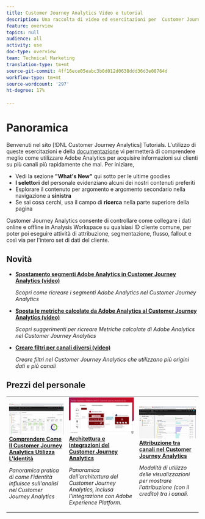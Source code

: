 ```yaml
---
title: Customer Journey Analytics Video e tutorial
description: Una raccolta di video ed esercitazioni per  Customer Journey Analytics Adobe.
feature: overview
topics: null
audience: all
activity: use
doc-type: overview
team: Technical Marketing
translation-type: tm+mt
source-git-commit: 4ff16ece05eabc3b0d012d0638ddd36d3e08764d
workflow-type: tm+mt
source-wordcount: '297'
ht-degree: 17%

---
```



# Panoramica

Benvenuti nel sito [!DNL Customer Journey Analytics] Tutorials.  L&#39;utilizzo di queste esercitazioni e della [documentazione](https://docs.adobe.com/content/help/it-IT/analytics-platform/using/cja-landing.html) vi permetterà di comprendere meglio come utilizzare  Adobe Analytics per acquisire informazioni sui clienti su più canali più rapidamente che mai.  Per iniziare,

* Vedi la sezione **&quot;What&#39;s New&quot;** qui sotto per le ultime goodies
* **I selettori** del personale evidenziano alcuni dei nostri contenuti preferiti
* Esplorare il contenuto per argomento e argomento secondario nella navigazione a **sinistra**
* Se sai cosa cerchi, usa il campo di **ricerca** nella parte superiore della pagina

Customer Journey Analytics consente di controllare come collegare i dati online e offline in Analysis Workspace su qualsiasi ID cliente comune, per poter poi eseguire attività di attribuzione, segmentazione, flusso, fallout e così via per l&#39;intero set di dati del cliente.

## Novità

* **[Spostamento  segmenti Adobe Analytics in Customer Journey Analytics (video)](/help/moving-adobe-analytics-segments-to-customer-journey-analytics.md)**

   *Scopri come ricreare i segmenti Adobe Analytics  nel Customer Journey Analytics*

* **[Sposta le metriche calcolate da  Adobe Analytics al Customer Journey Analytics (video)](/help/moving-your-calculated-metrics-from-adobe-analytics-to-customer-journey-analytics.md)**

   *Scopri suggerimenti per ricreare  Metriche calcolate di Adobe Analytics nel Customer Journey Analytics*

* **[Creare filtri per canali diversi (video)](/help/creating-cross-channel-filters-in-customer-journey-analytics.md)**

   *Creare filtri nel Customer Journey Analytics che utilizzano più origini dati e più canali*

## Prezzi del personale

<table>
<tr>
  <td>
    <a href="/help/understanding-how-customer-journey-analytics-uses-identity.md">
      <img alt="Come CJA Utilizza L'Identità" src="assets/30750.jpg" />
    </a>
    <div>
      <a href="/help/understanding-how-customer-journey-analytics-uses-identity.md">
    <strong>Comprendere Come Il Customer Journey Analytics Utilizza L'Identità</strong>
    </a>
    </div>
    <p>
    <em>Panoramica pratica di come l'identità influisce sull'analisi nel Customer Journey Analytics</em>
    <p>
  </td>
   <td>
    <a href="/help/architecture-and-integrations-of-cja.md">
      <img alt="Architettura e integrazioni del Customer Journey Analytics" src="assets/32483.jpg" />
    </a>
    <div>
      <a href="/help/architecture-and-integrations-of-cja.md">
    <strong>Architettura e integrazioni del Customer Journey Analytics</strong>
    </a>
    </div>
    <p>
    <em>Panoramica dell'architettura del Customer Journey Analytics, inclusa l'integrazione con Adobe Experience Platform.</em>
    <p>
  </td>
  <td>
    <a href="/help/cross-channel-attribution-in-customer-journey-analytics.md">
      <img alt="Attribuzione tra canali nel Customer Journey Analytics" src="assets/31772.jpg" />
    </a>
    <div>
      <a href="/help/cross-channel-attribution-in-customer-journey-analytics.md">
    <strong>Attribuzione tra canali nel Customer Journey Analytics</strong>
    </a>
    </div>
    <p>
    <em>Modalità di utilizzo delle visualizzazioni per mostrare l’attribuzione (con il credito) tra i canali.</em>
    <p>
  </td>
</tr>
</table>
